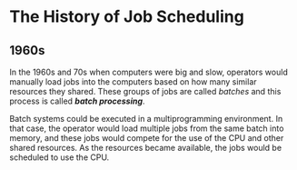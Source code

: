 # The History of Job Scheduling

## 1960s

In the 1960s and 70s when computers were big and slow, operators would manually load jobs into the computers based on how many similar resources they shared. These groups of jobs are called *batches* and this process is called ***batch processing***.

Batch systems could be executed in a multiprogramming environment. In that case, the operator would load multiple jobs from the same batch into memory, and these jobs would compete for the use of the CPU and other shared resources. As the resources became available, the jobs would be scheduled to use the CPU.


